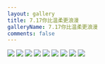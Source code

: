 ```yaml
---
layout: gallery
title: 7.17你比温柔更浪漫
galleryName: 7.17你比温柔更浪漫
comments: false
---
```


<style>
#l_main {
  max-width: calc(100% - 1 * 240px);
  padding-left: 0px;
  float: left;
  -webkit-box-ordinal-group: 2;
  -moz-box-ordinal-group: 2;
  -ms-flex-order: 2;
  -webkit-order: 2;
  order: 2;
}
#l_main.no_sidebar {
    width: 100%;
    padding-right: 0;
    margin: auto;
}
#bottom {
  display: none;
}
#post-body p {
  display:flex;
  flex-wrap: wrap;
}
#post-body p img {
  width: 32%;
  margin: 5px;
}
</style>

![](https://jsd.cdn.zzko.cn/gh/txw1314/blog-img@main/晚晚晚儿呀/2022/7.17你比温柔更浪漫/202210061643700.jpg)
![](https://jsd.cdn.zzko.cn/gh/txw1314/blog-img@main/晚晚晚儿呀/2022/7.17你比温柔更浪漫/202210061643699.jpg)
![](https://jsd.cdn.zzko.cn/gh/txw1314/blog-img@main/晚晚晚儿呀/2022/7.17你比温柔更浪漫/202210061643698.jpg)
![](https://jsd.cdn.zzko.cn/gh/txw1314/blog-img@main/晚晚晚儿呀/2022/7.17你比温柔更浪漫/202210061643697.jpg)
![](https://jsd.cdn.zzko.cn/gh/txw1314/blog-img@main/晚晚晚儿呀/2022/7.17你比温柔更浪漫/202210061643696.jpg)
![](https://jsd.cdn.zzko.cn/gh/txw1314/blog-img@main/晚晚晚儿呀/2022/7.17你比温柔更浪漫/202210061643695.jpg)
![](https://jsd.cdn.zzko.cn/gh/txw1314/blog-img@main/晚晚晚儿呀/2022/7.17你比温柔更浪漫/202210061643694.jpg)
![](https://jsd.cdn.zzko.cn/gh/txw1314/blog-img@main/晚晚晚儿呀/2022/7.17你比温柔更浪漫/202210061643693.jpg)
![](https://jsd.cdn.zzko.cn/gh/txw1314/blog-img@main/晚晚晚儿呀/2022/7.17你比温柔更浪漫/202210061643692.jpg)
